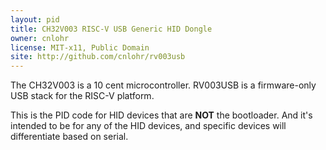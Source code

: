 ```yaml
---
layout: pid
title: CH32V003 RISC-V USB Generic HID Dongle
owner: cnlohr
license: MIT-x11, Public Domain
site: http://github.com/cnlohr/rv003usb
---
```

The CH32V003 is a 10 cent microcontroller. RV003USB is a firmware-only USB stack for the RISC-V platform.

This is the PID code for HID devices that are **NOT** the bootloader.  And it's intended to be for any of the HID devices, and specific devices will differentiate based on serial.
